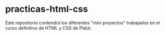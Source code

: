# practicas-html-css
Este repositorio contendrá los diferentes "mini proyectos" trabajados en el curso definitivo de HTML y CSS de Platzi.
